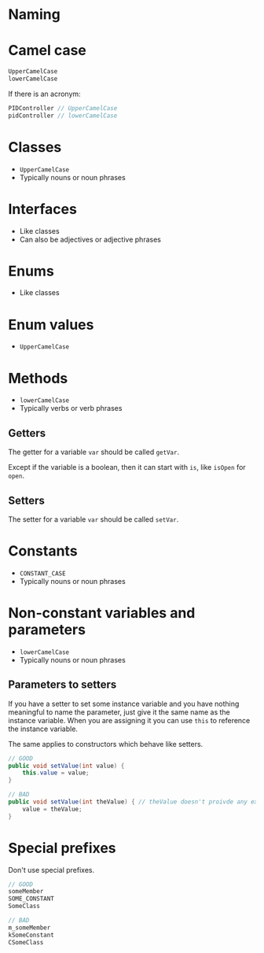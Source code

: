 # Naming

# Camel case

```java
UpperCamelCase
lowerCamelCase
```

If there is an acronym:

```java
PIDController // UpperCamelCase
pidController // lowerCamelCase
```

# Classes

- `UpperCamelCase`
- Typically nouns or noun phrases

# Interfaces

- Like classes
- Can also be adjectives or adjective phrases

# Enums

- Like classes

# Enum values

- `UpperCamelCase`

# Methods

- `lowerCamelCase`
- Typically verbs or verb phrases

## Getters

The getter for a variable `var` should be called `getVar`.

Except if the variable is a boolean, then it can start with `is`, like `isOpen` for `open`.

## Setters

The setter for a variable `var` should be called `setVar`.

# Constants

- `CONSTANT_CASE`
- Typically nouns or noun phrases

# Non-constant variables and parameters

- `lowerCamelCase`
- Typically nouns or noun phrases

## Parameters to setters

If you have a setter to set some instance variable and you have nothing meaningful to name the parameter, just give it the same name as the instance variable. When you are assigning it you can use `this` to reference the instance variable.

The same applies to constructors which behave like setters.

```java
// GOOD
public void setValue(int value) {
    this.value = value;
}

// BAD
public void setValue(int theValue) { // theValue doesn't proivde any extra meaning
    value = theValue;
}
```

# Special prefixes

Don't use special prefixes.

```java
// GOOD
someMember
SOME_CONSTANT
SomeClass

// BAD
m_someMember
kSomeConstant
CSomeClass
```
